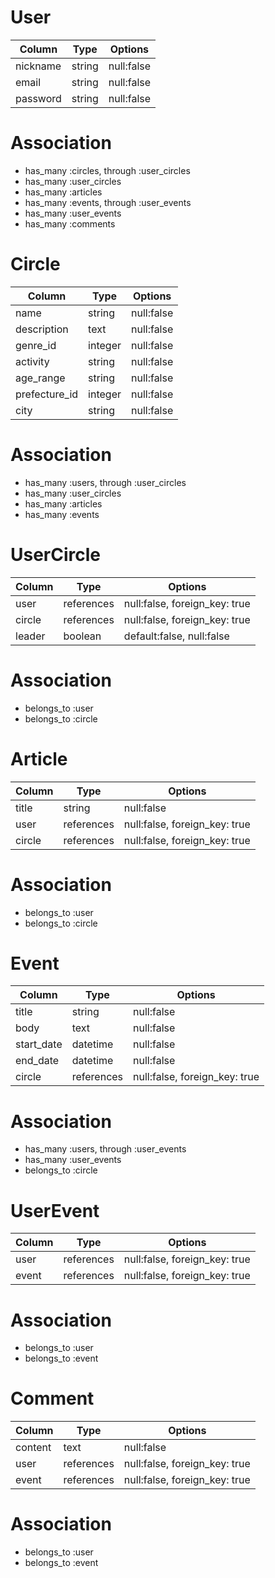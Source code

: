 # User

| Column | Type | Options |
| ------ | ---- | ------- |
| nickname | string | null:false |
| email | string | null:false |
| password | string | null:false |

# Association
- has_many :circles, through :user_circles
- has_many :user_circles
- has_many :articles
- has_many :events, through :user_events
- has_many :user_events
- has_many :comments

# Circle
| Column | Type | Options |
| ------ | ---- | ------- |
| name | string | null:false |
| description | text | null:false |
| genre_id | integer | null:false |
| activity |string | null:false |
| age_range | string | null:false |
| prefecture_id | integer | null:false |
| city | string | null:false |

# Association
- has_many :users, through :user_circles
- has_many :user_circles
- has_many :articles
- has_many :events

# UserCircle
| Column | Type | Options |
| ------ | ---- | ------- |
| user | references | null:false, foreign_key: true |
| circle | references | null:false, foreign_key: true |
| leader | boolean | default:false, null:false |

# Association
- belongs_to :user
- belongs_to :circle

# Article
| Column | Type | Options |
| ------ | ---- | ------- |
| title | string | null:false |
| user | references | null:false, foreign_key: true |
| circle | references | null:false, foreign_key: true |

# Association
- belongs_to :user
- belongs_to :circle

# Event
| Column | Type | Options |
| ------ | ---- | ------- |
| title | string | null:false |
| body | text | null:false |
| start_date | datetime | null:false |
| end_date | datetime | null:false |
| circle | references | null:false, foreign_key: true |

# Association
- has_many :users, through :user_events
- has_many :user_events
- belongs_to :circle

# UserEvent
| Column | Type | Options |
| ------ | ---- | ------- |
| user | references | null:false, foreign_key: true |
| event | references | null:false, foreign_key: true |

# Association
- belongs_to :user
- belongs_to :event

# Comment
| Column | Type | Options |
| ------ | ---- | ------- |
| content | text | null:false |
| user | references | null:false, foreign_key: true |
| event | references | null:false, foreign_key: true |

# Association
- belongs_to :user
- belongs_to :event